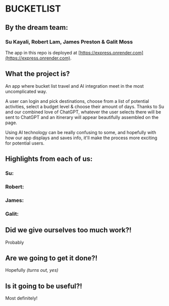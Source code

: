 # BUCKETLIST
## By the dream team:
### Su Kayali, Robert Lam, James Preston & Galit Moss

The app in this repo is deployed at [https://express.onrender.com](https://express.onrender.com).
## What the project is?

An app where bucket list travel and AI integration meet in the most uncomplicated way. 

A user can login and pick destinations, choose from a list of potential activities, select a budget level & choose their amount of days. Thanks to Su and our combined love of ChatGPT, whatever the user selects there will be sent to ChatGPT and an itinerary will appear beautifully assembled on the page.

Using AI technology can be really confusing to some, and hopefully with how our app displays and saves info, it'll make the process more exciting for potential users.

## Highlights from each of us:
### Su:

### Robert:

### James:

### Galit:

## Did we give ourselves too much work?!
Probably

## Are we going to get it done?!
Hopefully *(turns out, yes)*

## Is it going to be useful?!
Most definitely!

